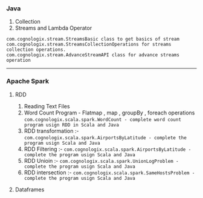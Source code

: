 ### Java
1. Collection
2. Streams and Lambda Operator
```
com.cognologix.stream.StreamsBasic class to get basics of stream
com.cognologix.stream.StreamsCollectionOperations for streams collection operations.
com.cognologix.stream.AdvanceStreamAPI class for advance streams operation
```
***
### Apache Spark 
1. RDD 
    1. Reading Text Files
    2. Word Count Program - Flatmap , map , groupBy , foreach operations
`
com.cognologix.scala.spark.WordCount - complete word count program usign RDD in Scala and Java
`
    3. RDD transformation :- 
    `
    com.cognologix.scala.spark.AirportsByLatitude - complete the program usign Scala and Java
    `
    4. RDD Filtering :-
    `
    com.cognologix.scala.spark.AirportsByLatitude - complete the program usign Scala and Java
    `
    5. RDD Unioin :-
    `
    com.cognologix.scala.spark.UnionLogProblem - complete the program usign Scala and Java
    `
    6. RDD intersection :- 
    `
    com.cognologix.scala.spark.SameHostsProblem - complete the program usign Scala and Java
    ` 
    
            
2. Dataframes